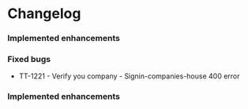 # Changelog

### Implemented enhancements 

### Fixed bugs

- TT-1221 - Verify you company - Signin-companies-house 400 error

### Implemented enhancements

